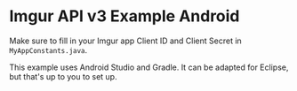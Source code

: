 Imgur API v3 Example Android
============================

Make sure to fill in your Imgur app Client ID and Client Secret in `MyAppConstants.java`.

This example uses Android Studio and Gradle. It can be adapted for Eclipse, but that's up to you to set up.

